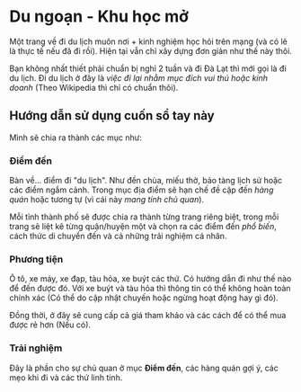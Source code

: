 # Du ngoạn - Khu học mở

Một trang về đi du lịch muôn nơi + kinh nghiệm học hỏi trên mạng (và có lẽ là thực tế nếu đã đi rồi). Hiện tại vẫn chỉ xây dựng đơn giản như thế này thôi.

Bạn không nhất thiết phải chuẩn bị nghỉ 2 tuần và đi Đà Lạt thì mới gọi là đi du lịch. Đi du lịch ở đây là *việc đi lại nhằm mục đích vui thú hoặc kinh doanh* (Theo Wikipedia thì chỉ có chuẩn thôi).

## Hướng dẫn sử dụng cuốn sổ tay này

Mình sẽ chia ra thành các mục như:

### Điểm đến
Bàn về... điểm đi "du lịch". Như đền chùa, miếu thờ, bảo tàng lịch sử hoặc các điểm ngắm cảnh. Trong mục địa điểm sẽ hạn chế đề cập đến _hàng quán_ hoặc tương tự (vì cái này *mang tính chủ quan*).

Mỗi tỉnh thành phố sẽ được chia ra thành từng trang riêng biệt, trong mỗi trang sẽ liệt kê từng quận/huyện một và chọn ra các điểm đến *phổ biến*, cách thức di chuyển đến và cả những trải nghiệm cá nhân.

### Phương tiện
Ô tô, xe máy, xe đạp, tàu hỏa, xe buýt các thứ. Có hướng dẫn đi như thế nào để đến được đó. Với xe buýt và tàu hỏa thì thông tin có thể không hoàn toàn chính xác (Có thể do cập nhật chuyến hoặc ngừng hoạt động hay gì đó).

Đồng thời, ở đây sẽ cung cấp cả giá tham khảo và các cách để có thể mua được rẻ hơn (Nếu có).

### Trải nghiệm
Đây là phần cho sự chủ quan ở mục **Điểm đến**, các hàng quán gợi ý, các mẹo khi đi và các thứ linh tinh.
